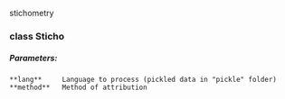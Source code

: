 stichometry

### class Sticho

##### Parameters:
```
**lang**     Language to process (pickled data in "pickle" folder)
**method**   Method of attribution
```
